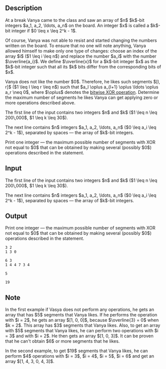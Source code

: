 ## Description

<div><p>At a break Vanya came to the class and saw an array of $n$ $k$-bit integers $a_1, a_2, \ldots, a_n$ on the board. An integer $x$ is called a $k$-bit integer if $0 \leq x \leq 2^k - 1$. </p><p>Of course, Vanya was not able to resist and started changing the numbers written on the board. To ensure that no one will note anything, Vanya allowed himself to make only one type of changes: choose an index of the array $i$ ($1 \leq i \leq n$) and replace the number $a_i$ with the number $\overline{a_i}$. We define $\overline{x}$ for a $k$-bit integer $x$ as the $k$-bit integer such that all its $k$ bits differ from the corresponding bits of $x$. </p><p>Vanya does not like the number $0$. Therefore, he likes such segments $[l, r]$ ($1 \leq l \leq r \leq n$) such that $a_l \oplus a_{l+1} \oplus \ldots \oplus a_r \neq 0$, where $\oplus$ denotes the <a href="https://en.wikipedia.org/wiki/Bitwise_operation#XOR">bitwise XOR operation</a>. Determine the maximum number of segments he likes Vanya can get applying zero or more operations described above.</p></div><div class="input-specification"><p>The first line of the input contains two integers $n$ and $k$ ($1 \leq n \leq 200\,000$, $1 \leq k \leq 30$).</p><p>The next line contains $n$ integers $a_1, a_2, \ldots, a_n$ ($0 \leq a_i \leq 2^k - 1$), separated by spaces&nbsp;— the array of $k$-bit integers.</p></div><div class="output-specification"><p>Print one integer&nbsp;— the maximum possible number of segments with XOR not equal to $0$ that can be obtained by making several (possibly $0$) operations described in the statement.</p></div>

## Input

<p>The first line of the input contains two integers $n$ and $k$ ($1 \leq n \leq 200\,000$, $1 \leq k \leq 30$).</p><p>The next line contains $n$ integers $a_1, a_2, \ldots, a_n$ ($0 \leq a_i \leq 2^k - 1$), separated by spaces&nbsp;— the array of $k$-bit integers.</p>

## Output

<p>Print one integer&nbsp;— the maximum possible number of segments with XOR not equal to $0$ that can be obtained by making several (possibly $0$) operations described in the statement.</p>





```input1
3 2
1 3 0

```




```input2
6 3
1 4 4 7 3 4

```




```output1
5
```




```output2
19
```



## Note

<p>In the first example if Vasya does not perform any operations, he gets an array that has $5$ segments that Vanya likes. If he performs the operation with $i = 2$, he gets an array $[1, 0, 0]$, because $\overline{3} = 0$ when $k = 2$. This array has $3$ segments that Vanya likes. Also, to get an array with $5$ segments that Vanya likes, he can perform two operations with $i = 3$ and with $i = 2$. He then gets an array $[1, 0, 3]$. It can be proven that he can't obtain $6$ or more segments that he likes.</p><p>In the second example, to get $19$ segments that Vanya likes, he can perform $4$ operations with $i = 3$, $i = 4$, $i = 5$, $i = 6$ and get an array $[1, 4, 3, 0, 4, 3]$.</p>
